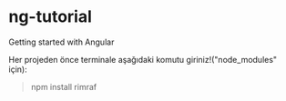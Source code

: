 # ng-tutorial
Getting started with Angular

Her projeden önce terminale aşağıdaki komutu giriniz!("node_modules" için):
> npm install rimraf 
